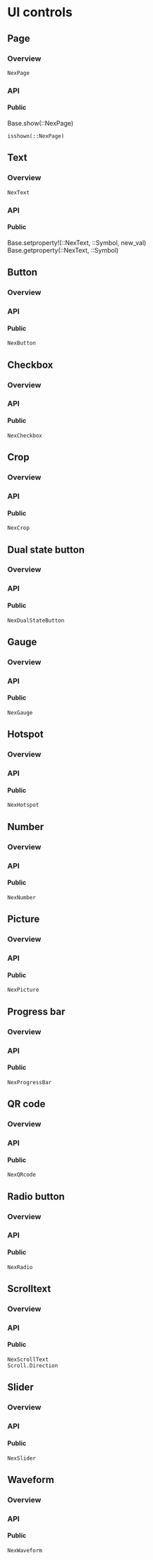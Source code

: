 # UI controls

## Page

### Overview

```@docs
NexPage
```

### API

#### Public

Base.show(::NexPage)

```@docs
isshown(::NexPage)
```

## Text

### Overview

```@docs
NexText
```

### API

#### Public

Base.setproperty!(::NexText, ::Symbol, new_val)
Base.getproperty(::NexText, ::Symbol)

## Button

### Overview

### API

#### Public

```@docs
NexButton
```

## Checkbox

### Overview

### API

#### Public

```@docs
NexCheckbox
```

## Crop

### Overview

### API

#### Public

```@docs
NexCrop
```

## Dual state button

### Overview

### API

#### Public

```@docs
NexDualStateButton
```

## Gauge

### Overview

### API

#### Public

```@docs
NexGauge
```

## Hotspot

### Overview

### API

#### Public

```@docs
NexHotspot
```

## Number

### Overview

### API

#### Public

```@docs
NexNumber
```

## Picture

### Overview

### API

#### Public

```@docs
NexPicture
```

## Progress bar

### Overview

### API

#### Public

```@docs
NexProgressBar
```

## QR code

### Overview

### API

#### Public

```@docs
NexQRcode
```

## Radio button

### Overview

### API

#### Public

```@docs
NexRadio
```

## Scrolltext
### Overview

### API

#### Public
```@docs
NexScrollText
Scroll.Direction
```

## Slider

### Overview

### API

#### Public

```@docs
NexSlider
```

## Waveform

### Overview

### API

#### Public

```@docs
NexWaveform
```
